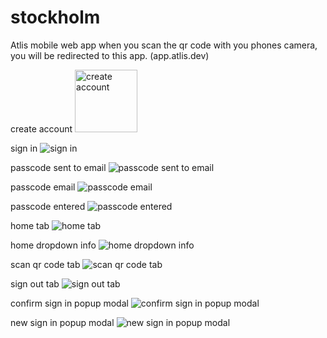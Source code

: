 # stockholm

Atlis mobile web app when you scan the qr code with you phones camera, you will be redirected to this app. (app.atlis.dev)

create account
<img alt="create account" src="./img/create_account.PNG" height="100">

sign in
![sign in](./img/sign_in.PNG)

passcode sent to email
![passcode sent to email](./img/passcode_sent.PNG)

passcode email
![passcode email](./img/passcode_email.PNG)

passcode entered
![passcode entered](./img/enter_passcode.PNG)

home tab
![home tab](./img/home_tab.PNG)

home dropdown info
![home dropdown info](./img/home_dropdown_info.PNG)

scan qr code tab
![scan qr code tab](./img/scanqr_tab.PNG)

sign out tab
![sign out tab](./img/account_signout_tab.PNG)

confirm sign in popup modal
![confirm sign in popup modal](./img/signin_confirm.PNG)

new sign in popup modal
![new sign in popup modal](./img/new_signin.PNG)


